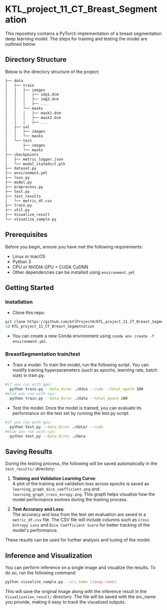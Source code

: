 # KTL_project_11_CT_Breast_Segmentation

This repository contains a PyTorch implementation of a breast segmentation deep learning model. The steps for training and testing the model are outlined below.

## Directory Structure

Below is the directory structure of the project:
```bash
├── data
│   ├── train
│   │   ├── images
│   │   │   ├── img1.dcm
│   │   │   ├── img2.dcm
│   │   │   ├── ...
│   │   └── masks
│   │   │   ├── mask1.dcm
│   │   │   ├── mask2.dcm
│   │   │   ├── ...
│   ├── val
│   │   ├── images
│   │   └── masks
│   └── test
│       ├── images
│       └── masks
├── checkpoints
│   ├── metric_logger.json
│   └── model_statedict.pth
├── dataset.py
├── environment.yml
├── loss.py
├── model.py
├── preprocess.py
├── test.py
├── test_results
│   └── metric_df.csv
├── train.py
├── util.py
├── Visualize_result
└── visualize_sample.py
```

## Prerequisites
Before you begin, ensure you have met the following requirements:
- Linux or macOS
- Python 3
- CPU or NVIDIA GPU + CUDA CuDNN
- Other dependencies can be installed using `environment.yml`
  
## Getting Started
### Installation

- Clone this repo:
```bash
git clone https://github.com/ktlProject0/KTL_project_11_CT_Breast_Segmentation.git
cd KTL_project_11_CT_Breast_Segmentation
```
 - You can create a new Conda environment using `conda env create -f environment.yml`.

### BreastSegmentation train/test

- Train a model:
To train the model, run the following script. You can modify training hyperparameters (such as epochs, learning rate, batch size) in train.py.
```bash
#if you run with gpu:
  python train.py --data_direc ./data --cuda --total_epoch 100
#else you run with cpu:
  python train.py --data_direc ./data --total_epoch 100
```
- Test the model:
Once the model is trained, you can evaluate its performance on the test set by running the test.py script.
```bash
#if you run with gpu:
  python test.py --data_direc ./data/ --cuda
#else you run with cpu:
  python test.py --data_direc ./data
```

## Saving Results

During the testing process, the following will be saved automatically in the `test_results/` directory:

1. **Training and Validation Learning Curve**:  
   A plot of the training and validation loss across epochs is saved as `learning_graph_dice_coefficient.png` and `learning_graph_cross_enropy.png`. This graph helps visualize how the model performance evolves during the training process.

2. **Test Accuracy and Loss**:  
   The accuracy and loss from the test set evaluation are saved in a `metric_df.csv` file. The CSV file will include columns such as `Cross Entropy Loss` and `Dice Coefficient Score` for better tracking of the model's performance.
   
These results can be used for further analysis and tuning of the model.

## Inference and Visualization

You can perform inference on a single image and visualize the results. To do so, run the following command:

```bash
python visualize_sample.py --src_name [image_name]
```

This will save the original image along with the inference result in the `Visualization_result/` directory. The file will be saved with the src_name you provide, making it easy to track the visualized outputs.
